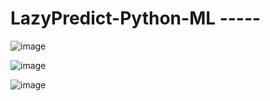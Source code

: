 # LazyPredict-Python-ML  -----
![image](https://github.com/user-attachments/assets/378eb4a7-7fcc-475f-bfe3-6ebff4385b8e)

![image](https://github.com/user-attachments/assets/13532116-d0aa-48f9-b4ff-a64a9363efae)

![image](https://github.com/user-attachments/assets/b64e9b32-e940-4053-9915-a297a8caca06)
